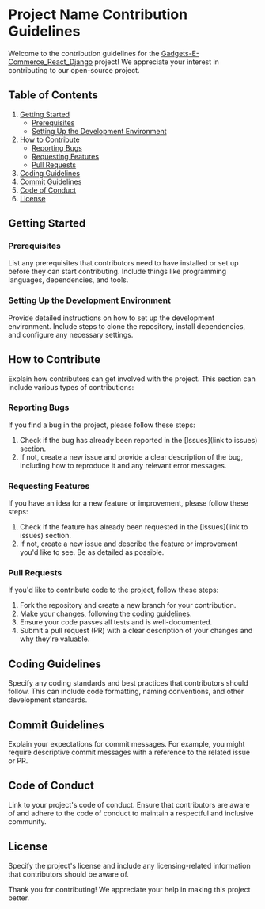 # Project Name Contribution Guidelines

Welcome to the contribution guidelines for the [Gadgets-E-Commerce_React_Django](https://github.com/jps27CSE/Gadgets-E-Commerce_React_Django/new/main) project! We appreciate your interest in contributing to our open-source project.

## Table of Contents
1. [Getting Started](#getting-started)
   - [Prerequisites](#prerequisites)
   - [Setting Up the Development Environment](#setting-up-the-development-environment)
2. [How to Contribute](#how-to-contribute)
   - [Reporting Bugs](#reporting-bugs)
   - [Requesting Features](#requesting-features)
   - [Pull Requests](#pull-requests)
3. [Coding Guidelines](#coding-guidelines)
4. [Commit Guidelines](#commit-guidelines)
5. [Code of Conduct](#code-of-conduct)
6. [License](#license)

## Getting Started

### Prerequisites

List any prerequisites that contributors need to have installed or set up before they can start contributing. Include things like programming languages, dependencies, and tools.

### Setting Up the Development Environment

Provide detailed instructions on how to set up the development environment. Include steps to clone the repository, install dependencies, and configure any necessary settings.

## How to Contribute

Explain how contributors can get involved with the project. This section can include various types of contributions:

### Reporting Bugs

If you find a bug in the project, please follow these steps:
1. Check if the bug has already been reported in the [Issues](link to issues) section.
2. If not, create a new issue and provide a clear description of the bug, including how to reproduce it and any relevant error messages.

### Requesting Features

If you have an idea for a new feature or improvement, please follow these steps:
1. Check if the feature has already been requested in the [Issues](link to issues) section.
2. If not, create a new issue and describe the feature or improvement you'd like to see. Be as detailed as possible.

### Pull Requests

If you'd like to contribute code to the project, follow these steps:
1. Fork the repository and create a new branch for your contribution.
2. Make your changes, following the [coding guidelines](#coding-guidelines).
3. Ensure your code passes all tests and is well-documented.
4. Submit a pull request (PR) with a clear description of your changes and why they're valuable.

## Coding Guidelines

Specify any coding standards and best practices that contributors should follow. This can include code formatting, naming conventions, and other development standards.

## Commit Guidelines

Explain your expectations for commit messages. For example, you might require descriptive commit messages with a reference to the related issue or PR.

## Code of Conduct

Link to your project's code of conduct. Ensure that contributors are aware of and adhere to the code of conduct to maintain a respectful and inclusive community.

## License

Specify the project's license and include any licensing-related information that contributors should be aware of.

Thank you for contributing! We appreciate your help in making this project better.
